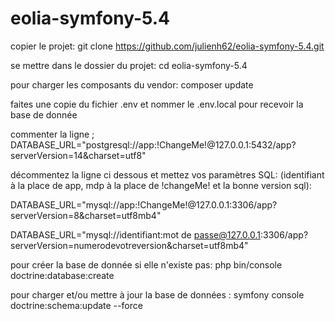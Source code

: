﻿# eolia-symfony-5.4

copier le projet:
git clone https://github.com/julienh62/eolia-symfony-5.4.git

se mettre dans le dossier du projet:
cd eolia-symfony-5.4 

pour charger les composants du vendor:
composer update 

faites une copie du fichier .env et nommer le .env.local  pour recevoir la base de donnée 

commenter la ligne ;
DATABASE_URL="postgresql://app:!ChangeMe!@127.0.0.1:5432/app?serverVersion=14&charset=utf8"

décommentez la ligne ci dessous et mettez vos paramètres SQL:
(identifiant à la place de app, mdp à la place de !changeMe! et la bonne version sql):

DATABASE_URL="mysql://app:!ChangeMe!@127.0.0.1:3306/app?serverVersion=8&charset=utf8mb4"

DATABASE_URL="mysql://identifiant:mot de passe@127.0.0.1:3306/app?serverVersion=numerodevotreversion&charset=utf8mb4"

pour créer la base de donnée si elle n'existe pas:
php bin/console doctrine:database:create


pour charger et/ou mettre à jour la base de données :
symfony console doctrine:schema:update --force

